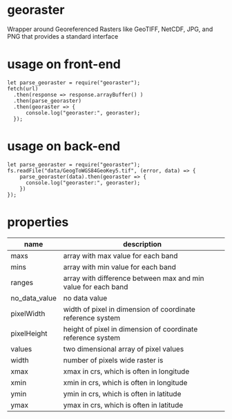 # georaster
Wrapper around Georeferenced Rasters like GeoTIFF, NetCDF, JPG, and PNG that provides a standard interface

# usage on front-end
```
let parse_georaster = require("georaster");
fetch(url)
  .then(response => response.arrayBuffer() )
  .then(parse_georaster)
  .then(georaster => {
      console.log("georaster:", georaster);
  });
```

# usage on back-end
```
let parse_georaster = require("georaster");
fs.readFile("data/GeogToWGS84GeoKey5.tif", (error, data) => {
    parse_georaster(data).then(georaster => {
      console.log("georaster:", georaster);
    })
});
```
  
  # properties
  | name | description |
  | ---- | ----------- |
  | maxs | array with max value for each band |
  | mins | array with min value for each band |
  | ranges | array with difference between max and min value for each band |
  | no_data_value | no data value |
  | pixelWidth | width of pixel in dimension of coordinate reference system |
  | pixelHeight | height of pixel in dimension of coordinate reference system |
  | values | two dimensional array of pixel values |
  | width | number of pixels wide raster is |
  | xmax | xmax in crs, which is often in longitude |
  | xmin | xmin in crs, which is often in longitude |
  | ymin | ymin in crs, which is often in latitude |
  | ymax | ymax in crs, which is often in latitude |
